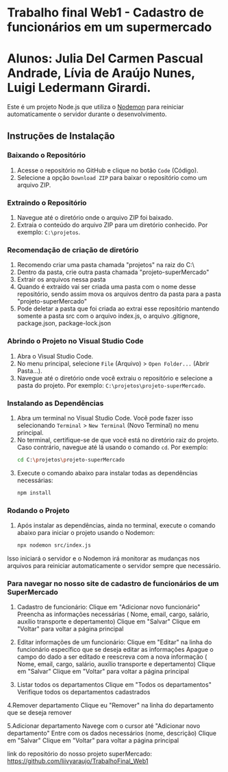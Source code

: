 # Trabalho final Web1  - Cadastro de funcionários em um supermercado 
# Alunos: Julia Del Carmen Pascual Andrade, Lívia de Araújo Nunes, Luigi Ledermann Girardi.  


Este é um projeto Node.js que utiliza o [Nodemon](https://nodemon.io/) para reiniciar automaticamente o servidor durante o desenvolvimento.

## Instruções de Instalação

### Baixando o Repositório

1. Acesse o repositório no GitHub e clique no botão `Code` (Código).
2. Selecione a opção `Download ZIP` para baixar o repositório como um arquivo ZIP.
   

### Extraindo o Repositório

1. Navegue até o diretório onde o arquivo ZIP foi baixado.
2. Extraia o conteúdo do arquivo ZIP para um diretório conhecido. Por exemplo: `C:\projetos`.


### Recomendação de criação de diretório

1. Recomendo criar uma pasta chamada "projetos" na raiz do C:\
2. Dentro da pasta, crie outra pasta chamada "projeto-superMercado"
3. Extrair os arquivos nessa pasta
4. Quando é extraido vai ser criada uma pasta com o nome desse repositório, sendo assim mova os arquivos dentro da pasta para a pasta "projeto-superMercado"
5. Pode deletar a pasta que foi criada ao extrai esse repositório mantendo somente a pasta src com o arquivo index.js, o arquivo .gitignore, package.json, package-lock.json

### Abrindo o Projeto no Visual Studio Code

1. Abra o Visual Studio Code.
2. No menu principal, selecione `File` (Arquivo) > `Open Folder...` (Abrir Pasta...).
3. Navegue até o diretório onde você extraiu o repositório e selecione a pasta do projeto. Por exemplo: `C:\projetos\projeto-superMercado`.

### Instalando as Dependências

1. Abra um terminal no Visual Studio Code. Você pode fazer isso selecionando `Terminal` > `New Terminal` (Novo Terminal) no menu principal.
2. No terminal, certifique-se de que você está no diretório raiz do projeto. Caso contrário, navegue até lá usando o comando `cd`. Por exemplo:
   ```sh
   cd C:\projetos\projeto-superMercado
   ```
3. Execute o comando abaixo para instalar todas as dependências necessárias:
   ```sh
   npm install
   ```

### Rodando o Projeto

1. Após instalar as dependências, ainda no terminal, execute o comando abaixo para iniciar o projeto usando o Nodemon:
   ```sh
   npx nodemon src/index.js
   ```

Isso iniciará o servidor e o Nodemon irá monitorar as mudanças nos arquivos para reiniciar automaticamente o servidor sempre que necessário.

### Para navegar no nosso site de cadastro de funcionários de um SuperMercado 
1. Cadastro de funcionário:
     Clique em "Adicionar novo funcionário"
     Preencha as informações necessárias ( Nome, email, cargo, salário, auxílio transporte e depertamento)
     Clique em "Salvar"
     Clique em "Voltar" para voltar a página principal

2. Editar informações de um funcionário:
    Clique em "Editar" na linha do funcionário específico que se deseja editar as informações
    Apague o campo do dado a ser editado e reescreva com a nova informação ( Nome, email, cargo, salário, auxílio transporte e depertamento)
    Clique em "Salvar"
    Clique em "Voltar" para voltar a página principal
  
3. Listar todos os departamentos
   Clique em "Todos os departamentos"
   Verifique todos os departamentos cadastrados

4.Remover departamento 
   Clique eu "Remover" na linha do departamento que se deseja remover 

5.Adicionar departamento 
  Navege com o cursor até "Adicionar novo departamento"
  Entre com os dados necessários (nome, descrição)
  Clique em "Salvar" 
  Clique em "Voltar" para voltar a página principal




   


link do repositório do nosso projeto superMercado: https://github.com/liivyaraujo/TrabalhoFinal_Web1
